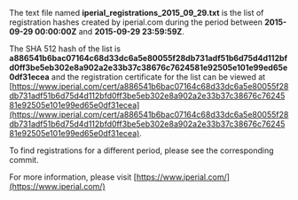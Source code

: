 The text file named **iperial_registrations_2015_09_29.txt** is the list of registration hashes created by iperial.com during the period between **2015-09-29 00:00:00Z** and **2015-09-29 23:59:59Z**.

The SHA 512 hash of the list is **a886541b6bac07164c68d33dc6a5e80055f28db731adf51b6d75d4d112bfd0ff3be5eb302e8a902a2e33b37c38676c7624581e92505e101e99ed65e0df31ecea** and the registration certificate for the list can be viewed at [https://www.iperial.com/cert/a886541b6bac07164c68d33dc6a5e80055f28db731adf51b6d75d4d112bfd0ff3be5eb302e8a902a2e33b37c38676c7624581e92505e101e99ed65e0df31ecea](https://www.iperial.com/cert/a886541b6bac07164c68d33dc6a5e80055f28db731adf51b6d75d4d112bfd0ff3be5eb302e8a902a2e33b37c38676c7624581e92505e101e99ed65e0df31ecea).

To find registrations for a different period, please see the corresponding commit.

For more information, please visit [https://www.iperial.com/](https://www.iperial.com/)
